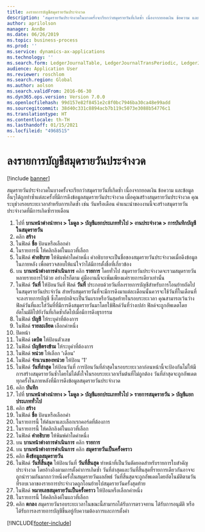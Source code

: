 ```yaml
---
title: ลงรายการบัญชีสมุดรายวันประจำงวด
description: 'สมุดรายวันประจำงวดในบางครั้งจะเรียกว่าสมุดรายวันที่เกิดซ้ำ เนื่องจากยอดเงิน ข้อความ และข้อมูลอื่นๆได้ถูกทำซ้ำแต่ละครั้งที่มีการดึงข้อมูลสมุดรายวันประจำงวด '
author: aprilolson
manager: AnnBe
ms.date: 06/26/2019
ms.topic: business-process
ms.prod: ''
ms.service: dynamics-ax-applications
ms.technology: ''
ms.search.form: LedgerJournalTable, LedgerJournalTransPeriodic, LedgerJournalTransDaily
audience: Application User
ms.reviewer: roschlom
ms.search.region: Global
ms.author: aolson
ms.search.validFrom: 2016-06-30
ms.dyn365.ops.version: Version 7.0.0
ms.openlocfilehash: 99d157e82f8451e2c8f0bc7946ba30ca48e99add
ms.sourcegitcommit: 38d40c331c8894acb7b119c5073e3088b54776c1
ms.translationtype: HT
ms.contentlocale: th-TH
ms.lasthandoff: 01/15/2021
ms.locfileid: "4968515"
---
```

# <a name="post-periodic-journals"></a>ลงรายการบัญชีสมุดรายวันประจำงวด

[!include [banner](../../includes/banner.md)]

สมุดรายวันประจำงวดในบางครั้งจะเรียกว่าสมุดรายวันที่เกิดซ้ำ เนื่องจากยอดเงิน ข้อความ และข้อมูลอื่นๆได้ถูกทำซ้ำแต่ละครั้งที่มีการดึงข้อมูลสมุดรายวันประจำงวด  เมื่อคุณสร้างสมุดรายวันประจำงวด คุณระบุช่วงรอบระยะเวลาสำหรับการเกิดซ้ำ เช่น วันหรือเดือน  คำแนะนำของงานนี้จะสร้างสมุดรายวันประจำงวดที่มีการเกิดซ้ำรายเดือน

1. ไปที่ **บานหน้าต่างนำทาง > โมดูล > บัญชีแยกประเภททั่วไป > งานประจำงวด > การบันทึกบัญชีในสมุดรายวัน**
2. คลิก **สร้าง**
3. ในฟิลด์ **ชื่อ** ป้อนหรือเลือกค่า
4. ในรายการนี้ ให้คลิกลิงค์ในแถวที่เลือก
5. ในฟิลด์ **คำอธิบาย** ให้พิมพ์ค่าใดค่าหนึ่ง คำอธิบายจะเป็นชื่อของสมุดรายวันประจำงวดเมื่อดึงข้อมูลในภายหลัง เพื่อตรวจสอบให้แน่ใจว่าได้มีการตั้งชื่อที่เกี่ยวข้อง
6. บน **บานหน้าต่างการดำเนินการ** คลิก **รายการ** โดยทั่วไป สมุดรายวันประจำงวดจะรวมสมุดรายวันหลายรายการไว้ด้วย อย่างไรก็ตาม คู่มืองานนี้จะเพิ่มเพียงแค่รายการเดียวเท่านั้น
7. ในฟิลด์ **วันที่** ให้ป้อนวันที่ ฟิลด์ **วันที่** ประกอบด้วยวันที่ลงรายการบัญชีสำหรับการโอนย้ายถัดไปในสมุดรายวันประจำวัน สำหรับสมุดรายวันที่จะมีการดึงมาแต่ละเดือนนั้นควรจะใช้วันที่ในเดือนที่จะลงรายการบัญชี ซึ่งโดยปกติจะเป็นวันแรกหรือวันสุดท้ายในรอบระยะเวลา  คุณสามารถเว้นว่างฟิลด์วันที่และใส่วันที่ที่มีการดึงสมุดรายวันมาโดยใช้ฟิลด์วันที่ว่างเปล่า  ฟิลด์จะถูกอัพเดตโดยอัตโนมัติไปยังวันที่เกิดซ้ำถัดไปเมื่อมีการดึงธุรกรรม 
8. ในฟิลด์ **บัญชี** ให้ระบุค่าที่ต้องการ
9. ในฟิลด์ **รายละเอียด** เลือกค่าหนึ่ง
10. ปิดหน้า
11. ในฟิลด์ **เดบิต** ให้ป้อนตัวเลข
12. ในฟิลด์ **บัญชีตรงข้าม** ให้ระบุค่าที่ต้องการ
13. ในฟิลด์ **หน่วย** ให้เลือก 'เดือน'
14. ในฟิลด์ **จำนวนของหน่วย** ให้ป้อน '1'
15. ในฟิลด์ **วันที่ล่าสุด** ให้ป้อนวันที่ การป้อนวันที่ล่าสุดในรอบระยะเวลาก่อนหน้านี้จะป้องกันไม่ให้มีการสร้างสมุดรายวันซ้ำโดยไม่ได้ตั้งใจในรอบระยะเวลาเริ่มต้นที่ไม่ถูกต้อง  วันที่ล่าสุดจะถูกอัพเดตทุกครั้งในภายหลังที่มีการดึงข้อมูลสมุดรายวันประจำงวด 
16. คลิก **บันทึก**
17. ไปที่ **บานหน้าต่างนำทาง > โมดูล > บัญชีแยกประเภททั่วไป > รายการสมุดรายวัน > บัญชีแยกประเภททั่วไป**
18. คลิก **สร้าง**
19. ในฟิลด์ **ชื่อ** ป้อนหรือเลือกค่า
20. ในรายการนี้ ให้ค้นหาและเลือกเรกคอร์ดที่ต้องการ
21. ในรายการนี้ ให้คลิกลิงค์ในแถวที่เลือก
22. ในฟิลด์ **คำอธิบาย** ให้พิมพ์ค่าใดค่าหนึ่ง
23. บน **บานหน้าต่างการดำเนินการ** คลิก **รายการ**
24. บน **บานหน้าต่างการดำเนินการ** คลิก **สมุดรายวันเป็นครั้งคราว**
25. คลิก **ดึงข้อมูลสมุดรายวัน**
26. ในฟิลด์ **วันที่สิ้นสุด** ให้ป้อนวันที่ **วันที่สิ้นสุด** ทำหน้าที่เป็นวันตัดยอดสำหรับรายการใบสำคัญประจำงวด โดยอ้างอิงตามการตั้งค่าการเกิดซ้ำ วันที่ล่าสุดและวันที่สิ้นสุดที่รายการเดียวกันอาจจะถูกนำรวมกันมากกว่าหนึ่งครั้งในสมุดรายวันผลลัพธ์  วันที่สิ้นสุดจะถูกอัพเดตโดยอัตโนมัติตามวันที่รอบเวลาของรายการประจำงวดถูกโอนย้ายไปสมุดรายวันครั้งสุดท้าย 
27. ในฟิลด์ **หมายเลขสมุดรายวันเป็นครั้งคราว** ให้ป้อนหรือเลือกค่าหนึ่ง
28. ในรายการนี้ ให้คลิกลิงค์ในแถวที่เลือก
29. คลิก **ตกลง** สมุดรายวันรอบระยะเวลาในขณะนี้สามารถได้รับการตรวจทาน ได้รับการอนุมัติ หรือได้รับการลงรายการบัญชีขึ้นอยู่กับความต้องการและการตั้งค่า   


[!INCLUDE[footer-include](../../../includes/footer-banner.md)]